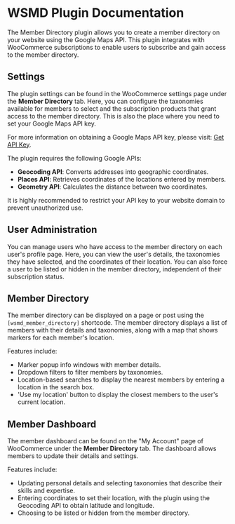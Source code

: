 # WSMD Plugin Documentation

The Member Directory plugin allows you to create a member directory on your website using the Google Maps API. This plugin integrates with WooCommerce subscriptions to enable users to subscribe and gain access to the member directory.

## Settings

The plugin settings can be found in the WooCommerce settings page under the **Member Directory** tab. Here, you can configure the taxonomies available for members to select and the subscription products that grant access to the member directory. This is also the place where you need to set your Google Maps API key.

For more information on obtaining a Google Maps API key, please visit: [Get API Key](https://developers.google.com/maps/documentation/maps-static/get-api-key).

The plugin requires the following Google APIs:
- **Geocoding API**: Converts addresses into geographic coordinates.
- **Places API**: Retrieves coordinates of the locations entered by members.
- **Geometry API**: Calculates the distance between two coordinates.

It is highly recommended to restrict your API key to your website domain to prevent unauthorized use.

## User Administration

You can manage users who have access to the member directory on each user's profile page. Here, you can view the user's details, the taxonomies they have selected, and the coordinates of their location. You can also force a user to be listed or hidden in the member directory, independent of their subscription status.

## Member Directory

The member directory can be displayed on a page or post using the `[wsmd_member_directory]` shortcode. The member directory displays a list of members with their details and taxonomies, along with a map that shows markers for each member's location.

Features include:
- Marker popup info windows with member details.
- Dropdown filters to filter members by taxonomies.
- Location-based searches to display the nearest members by entering a location in the search box.
- 'Use my location' button to display the closest members to the user's current location.

## Member Dashboard

The member dashboard can be found on the "My Account" page of WooCommerce under the **Member Directory** tab. The dashboard allows members to update their details and settings.

Features include:
- Updating personal details and selecting taxonomies that describe their skills and expertise.
- Entering coordinates to set their location, with the plugin using the Geocoding API to obtain latitude and longitude.
- Choosing to be listed or hidden from the member directory.
